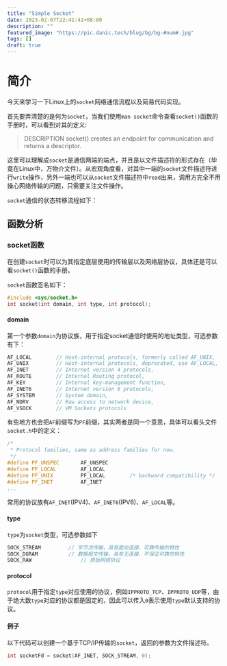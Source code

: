 ```yaml
---
title: "Simple Socket"
date: 2023-02-07T22:41:41+08:00
description: ""
featured_image: "https://pic.danic.tech/blog/bg/bg-#num#.jpg"
tags: []
draft: true
---
```


# 简介

今天来学习一下Linux上的`socket`网络通信流程以及简易代码实现。

首先要弄清楚的是何为`socket`，当我们使用`man socket`命令查看`socket()`函数的手册时，可以看到对其的定义:

> DESCRIPTION
>      socket() creates an endpoint for communication and returns a descriptor.

这里可以理解成`socket`是通信两端的端点，并且是以文件描述符的形式存在（毕竟在Linux中，万物介文件）。从宏观角度看，对其中一端的`socket`文件描述符进行`write`操作，另外一端也可以从`socket`文件描述符中`read`出来，调用方完全不用操心网络传输的问题，只需要关注文件操作。

`socket`通信的状态转移流程如下：

## 函数分析

### socket函数

在创建`socket`时可以为其指定底层使用的传输层以及网络层协议，具体还是可以看`socket()`函数的手册。

`socket`函数签名如下：

```c++
#include <sys/socket.h>
int socket(int domain, int type, int protocol);
```

#### domain

第一个参数`domain`为协议族，用于指定socket通信时使用的地址类型，可选参数有下：

```c++
AF_LOCAL        // Host-internal protocols, formerly called AF_UNIX,
AF_UNIX         // Host-internal protocols, deprecated, use AF_LOCAL,
AF_INET         // Internet version 4 protocols,
AF_ROUTE        // Internal Routing protocol,
AF_KEY          // Internal key-management function,
AF_INET6        // Internet version 6 protocols,
AF_SYSTEM       // System domain,
AF_NDRV         // Raw access to network device,
AF_VSOCK        // VM Sockets protocols
```

有些地方也会把`AF`前缀写为`PF`前缀，其实两者是同一个意思，具体可以看头文件`socket.h`中的定义：

```c++
/*
 * Protocol families, same as address families for now.
 */
#define PF_UNSPEC       AF_UNSPEC
#define PF_LOCAL        AF_LOCAL
#define PF_UNIX         PF_LOCAL        /* backward compatibility */
#define PF_INET         AF_INET
...
```

常用的协议族有`AF_INET`(IPV4)、`AF_INET6`(IPV6)、`AF_LOCAL`等。

#### type

`type`为`socket`类型，可选参数如下

```c++
SOCK_STREAM			// 字节流传输，具有面向连接、可靠传输的特性
SOCK_DGRAM			// 数据报文传输，具有无连接、不保证可靠的特性
SOCK_RAW				// 原始网络协议
```

#### protocol

`protocol`用于指定`type`对应使用的协议，例如`IPPROTO_TCP`、`IPPROTO_UDP`等，由于绝大数`type`对应的协议都是固定的，因此可以传入`0`表示使用`type`默认支持的协议。

#### 例子

以下代码可以创建一个基于TCP/IP传输的`socket`，返回的参数为文件描述符。

```c++
int socketFd = socket(AF_INET, SOCK_STREAM, 0);
```

